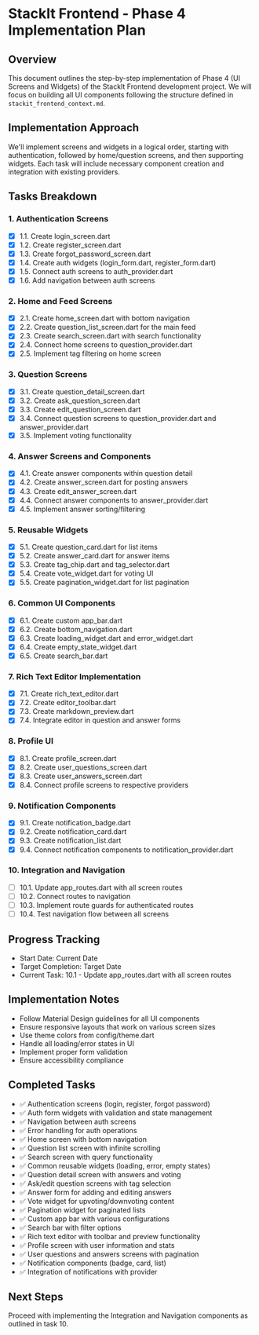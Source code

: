 # StackIt Frontend - Phase 4 Implementation Plan

## Overview
This document outlines the step-by-step implementation of Phase 4 (UI Screens and Widgets) of the StackIt Frontend development project. We will focus on building all UI components following the structure defined in `stackit_frontend_context.md`.

## Implementation Approach
We'll implement screens and widgets in a logical order, starting with authentication, followed by home/question screens, and then supporting widgets. Each task will include necessary component creation and integration with existing providers.

## Tasks Breakdown

### 1. Authentication Screens
- [x] 1.1. Create login_screen.dart
- [x] 1.2. Create register_screen.dart
- [x] 1.3. Create forgot_password_screen.dart
- [x] 1.4. Create auth widgets (login_form.dart, register_form.dart)
- [x] 1.5. Connect auth screens to auth_provider.dart
- [x] 1.6. Add navigation between auth screens

### 2. Home and Feed Screens
- [x] 2.1. Create home_screen.dart with bottom navigation
- [x] 2.2. Create question_list_screen.dart for the main feed
- [x] 2.3. Create search_screen.dart with search functionality
- [x] 2.4. Connect home screens to question_provider.dart
- [x] 2.5. Implement tag filtering on home screen

### 3. Question Screens
- [x] 3.1. Create question_detail_screen.dart
- [x] 3.2. Create ask_question_screen.dart
- [x] 3.3. Create edit_question_screen.dart
- [x] 3.4. Connect question screens to question_provider.dart and answer_provider.dart
- [x] 3.5. Implement voting functionality

### 4. Answer Screens and Components
- [x] 4.1. Create answer components within question detail
- [x] 4.2. Create answer_screen.dart for posting answers
- [x] 4.3. Create edit_answer_screen.dart
- [x] 4.4. Connect answer components to answer_provider.dart
- [x] 4.5. Implement answer sorting/filtering

### 5. Reusable Widgets
- [x] 5.1. Create question_card.dart for list items
- [x] 5.2. Create answer_card.dart for answer items
- [x] 5.3. Create tag_chip.dart and tag_selector.dart
- [x] 5.4. Create vote_widget.dart for voting UI
- [x] 5.5. Create pagination_widget.dart for list pagination

### 6. Common UI Components
- [x] 6.1. Create custom app_bar.dart
- [x] 6.2. Create bottom_navigation.dart
- [x] 6.3. Create loading_widget.dart and error_widget.dart
- [x] 6.4. Create empty_state_widget.dart
- [x] 6.5. Create search_bar.dart

### 7. Rich Text Editor Implementation
- [x] 7.1. Create rich_text_editor.dart
- [x] 7.2. Create editor_toolbar.dart
- [x] 7.3. Create markdown_preview.dart
- [x] 7.4. Integrate editor in question and answer forms

### 8. Profile UI
- [x] 8.1. Create profile_screen.dart
- [x] 8.2. Create user_questions_screen.dart
- [x] 8.3. Create user_answers_screen.dart
- [x] 8.4. Connect profile screens to respective providers

### 9. Notification Components
- [x] 9.1. Create notification_badge.dart
- [x] 9.2. Create notification_card.dart
- [x] 9.3. Create notification_list.dart
- [x] 9.4. Connect notification components to notification_provider.dart

### 10. Integration and Navigation
- [ ] 10.1. Update app_routes.dart with all screen routes
- [ ] 10.2. Connect routes to navigation
- [ ] 10.3. Implement route guards for authenticated routes
- [ ] 10.4. Test navigation flow between all screens

## Progress Tracking
- Start Date: Current Date
- Target Completion: Target Date
- Current Task: 10.1 - Update app_routes.dart with all screen routes

## Implementation Notes
- Follow Material Design guidelines for all UI components
- Ensure responsive layouts that work on various screen sizes
- Use theme colors from config/theme.dart
- Handle all loading/error states in UI
- Implement proper form validation
- Ensure accessibility compliance

## Completed Tasks
- ✅ Authentication screens (login, register, forgot password)
- ✅ Auth form widgets with validation and state management
- ✅ Navigation between auth screens
- ✅ Error handling for auth operations
- ✅ Home screen with bottom navigation
- ✅ Question list screen with infinite scrolling
- ✅ Search screen with query functionality
- ✅ Common reusable widgets (loading, error, empty states)
- ✅ Question detail screen with answers and voting
- ✅ Ask/edit question screens with tag selection
- ✅ Answer form for adding and editing answers
- ✅ Vote widget for upvoting/downvoting content
- ✅ Pagination widget for paginated lists
- ✅ Custom app bar with various configurations
- ✅ Search bar with filter options
- ✅ Rich text editor with toolbar and preview functionality
- ✅ Profile screen with user information and stats
- ✅ User questions and answers screens with pagination
- ✅ Notification components (badge, card, list)
- ✅ Integration of notifications with provider

## Next Steps
Proceed with implementing the Integration and Navigation components as outlined in task 10.